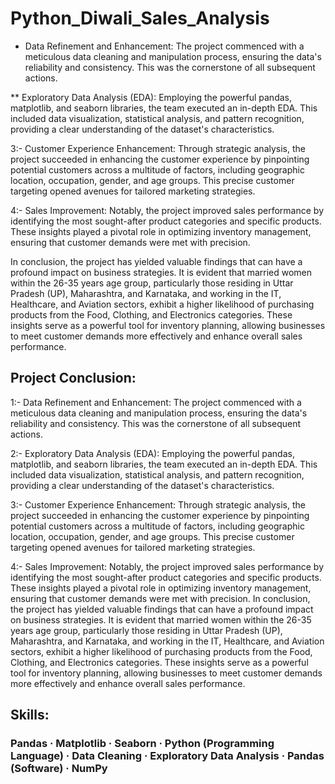 # Python_Diwali_Sales_Analysis


* Data Refinement and Enhancement: The project commenced with a meticulous data cleaning and manipulation process, ensuring the data's reliability and consistency. This was the cornerstone of all subsequent actions.

** Exploratory Data Analysis (EDA): Employing the powerful pandas, matplotlib, and seaborn libraries, the team executed an in-depth EDA. This included data visualization, statistical analysis, and pattern recognition, providing a clear understanding of the dataset's characteristics.

3:- Customer Experience Enhancement: Through strategic analysis, the project succeeded in enhancing the customer experience by pinpointing potential customers across a multitude of factors, including geographic location, occupation, gender, and age groups. This precise customer targeting opened avenues for tailored marketing strategies.

4:- Sales Improvement: Notably, the project improved sales performance by identifying the most sought-after product categories and specific products. These insights played a pivotal role in optimizing inventory management, ensuring that customer demands were met with precision.

In conclusion, the project has yielded valuable findings that can have a profound impact on business strategies. It is evident that married women within the 26-35 years age group, particularly those residing in Uttar Pradesh (UP), Maharashtra, and Karnataka, and working in the IT, Healthcare, and Aviation sectors, exhibit a higher likelihood of purchasing products from the Food, Clothing, and Electronics categories. These insights serve as a powerful tool for inventory planning, allowing businesses to meet customer demands more effectively and enhance overall sales performance.
## Project Conclusion: 

1:- Data Refinement and Enhancement: The project commenced with a meticulous data cleaning and manipulation process, ensuring the data's reliability and consistency. This was the cornerstone of all subsequent actions. 

2:- Exploratory Data Analysis (EDA): Employing the powerful pandas, matplotlib, and seaborn libraries, the team executed an in-depth EDA. This included data visualization, statistical analysis, and pattern recognition, providing a clear understanding of the dataset's characteristics. 

3:- Customer Experience Enhancement: Through strategic analysis, the project succeeded in enhancing the customer experience by pinpointing potential customers across a multitude of factors, including geographic location, occupation, gender, and age groups. This precise customer targeting opened avenues for tailored marketing strategies. 

4:- Sales Improvement: Notably, the project improved sales performance by identifying the most sought-after product categories and specific products. These insights played a pivotal role in optimizing inventory management, ensuring that customer demands were met with precision. In conclusion, the project has yielded valuable findings that can have a profound impact on business strategies. It is evident that married women within the 26-35 years age group, particularly those residing in Uttar Pradesh (UP), Maharashtra, and Karnataka, and working in the IT, Healthcare, and Aviation sectors, exhibit a higher likelihood of purchasing products from the Food, Clothing, and Electronics categories. These insights serve as a powerful tool for inventory planning, allowing businesses to meet customer demands more effectively and enhance overall sales performance. 

## Skills: 
### Pandas · Matplotlib · Seaborn · Python (Programming Language) · Data Cleaning · Exploratory Data Analysis · Pandas (Software) · NumPy
